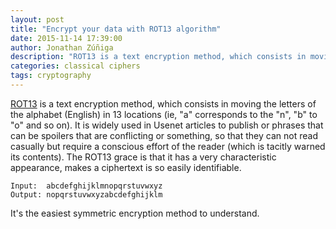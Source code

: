 ```yaml
---
layout: post
title: "Encrypt your data with ROT13 algorithm"
date: 2015-11-14 17:39:00
author: Jonathan Zúñiga
description: "ROT13 is a text encryption method, which consists in moving the letters of the alphabet (English) in 13 locations."
categories: classical ciphers
tags: cryptography
---
```

[ROT13][rot13] is a text encryption method, which consists in moving the 
letters of the alphabet (English) in 13 locations (ie, "a" corresponds to the 
"n", "b" to "o" and so on). It is widely used in Usenet articles to publish or 
phrases that can be spoilers that are conflicting or something, so that they 
can not read casually but require a conscious effort of the reader (which is 
tacitly warned its contents). The ROT13 grace is that it has a very 
characteristic appearance, makes a ciphertext is so easily identifiable.

	Input:  abcdefghijklmnopqrstuvwxyz
	Output: nopqrstuvwxyzabcdefghijklm

It's the easiest symmetric encryption method to understand.

[rot13]: https://en.wikipedia.org/wiki/ROT13
